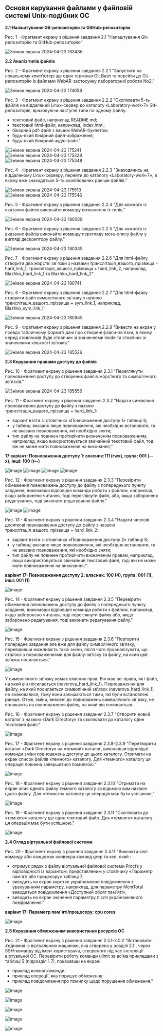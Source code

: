 ## Основи керування файлами у файловій системі Unix-подібних ОС

**2.1 Налаштування Git-репозиторію та GitHub-репозиторію**

Рис. 1 - Фрагмент екрану з рішення завдання 2.1 "Налаштування Git-репозиторію та GitHub-репозиторію"

![Знімок екрана 2024-04-23 163436](https://github.com/neverovalera/WebAR-Optical-telegraph/assets/162915351/8de42236-8cbf-40a8-aa4f-965f1d401cb3)

**2.2 Аналіз типів файлів**

Рис. 2 - Фрагмент екрану з рішення завдання 2.2.1 "Запустити на локальному комп’ютері ще один термінал Git Bash та перейти до Git-репозиторію із файлами WebAR-застосунку лабораторної роботи No2."

![Знімок екрана 2024-04-23 174058](https://github.com/neverovalera/WebAR-Optical-telegraph/assets/162915351/eebdfcef-881a-4a79-bf08-03285f5fc08a)

Рис. 3 - Фрагмент екрану з рішення завдання 2.2.2 "Скопіювати 5-ть файлів на віддалений Linux-сервер до каталогу «Laboratory-work-7» Git-репозиторія, враховуючи наступні типи по одному файлу:
- текстовий файл, наприклад README.md;
- текстовий html-файл, наприклад, index.html;
- бінарний pdf-файл з вашим WebAR-буклетом;
- будь-який бінарний файл-зображення;
- будь-який бінарний аудіо-файл."

![Знімок екрана 2024-04-23 175241](https://github.com/neverovalera/WebAR-Optical-telegraph/assets/162915351/acba8cc5-d3d2-4439-a2c3-7f0388e64654)
![Знімок екрана 2024-04-23 175328](https://github.com/neverovalera/WebAR-Optical-telegraph/assets/162915351/1b84f45a-e817-4bf1-910f-562dfd9331fd)
![Знімок екрана 2024-04-23 175348](https://github.com/neverovalera/WebAR-Optical-telegraph/assets/162915351/62676942-85ee-42c5-b415-db9d07c9b651)

Рис. 4 - Фрагмент екрану з рішення завдання 2.2.3 "Знаходячись на віддаленому Linux-серверу, перейти до каталогу «Laboratory-work-7», в якому вже знаходяться 5-ть скопійованих раніше файлів."

![Знімок екрана 2024-04-23 175513](https://github.com/neverovalera/WebAR-Optical-telegraph/assets/162915351/0b0d07ab-bfe7-4e8b-be9f-a6a9fce1a5a5)
![Знімок екрана 2024-04-23 175546](https://github.com/neverovalera/WebAR-Optical-telegraph/assets/162915351/b0483d67-dcab-4167-8dd8-47eef107d0b2)

Рис. 5 - Фрагмент екрану з рішення завдання 2.2.4 "Для кожного із вказаних файлів виконайте команду визначення їх типів."

![Знімок екрана 2024-04-23 180029](https://github.com/neverovalera/WebAR-Optical-telegraph/assets/162915351/76b2ce5c-4374-445e-867b-7777fb58e5eb)

Рис. 6 - Фрагмент екрану з рішення завдання 2.2.5 "Для кожного із вказаних файлів виконайте команду перегляду мета-опису файлу у вигляді дескриптору файлу."

![Знімок екрана 2024-04-23 180345](https://github.com/neverovalera/WebAR-Optical-telegraph/assets/162915351/188db573-2353-4eac-ab41-93c31dfe9aa1)

Рис. 7 - Фрагмент екрану з рішення завдання 2.2.6 "Для html-файлу створити два жорсткі зв`язки з назвами транслітація_вашого_прізвища + hard_link_1, транслітація_вашого_прізвища + hard_link_2, наприклад, Blazhko_hard_link_1 та Blazhko_hard_link_2"

![Знімок екрана 2024-04-23 180741](https://github.com/neverovalera/WebAR-Optical-telegraph/assets/162915351/5a277407-e424-4d29-9f75-7fa2583ea5db)

Рис. 8 - Фрагмент екрану з рішення завдання 2.2.7 "Для html-файлу створити файл символічного зв`язку з назвою транслітація_вашого_прізвища + sym_link_1, наприклад, Blazhko_sym_link_1'

![Знімок екрана 2024-04-23 180945](https://github.com/neverovalera/WebAR-Optical-telegraph/assets/162915351/9d3424fa-e3d5-44cc-a71c-06ca4c192ee4)

Рис. 9 - Фрагмент екрану з рішення завдання 2.2.8 "Вивести на екран у псевдо табличному форматі дані про створені файли-зв`язки, в якому серед стовпчиків буде стовпчик зі значеннями inode та стовпчик зі значеннями кількості зв’язків."

![Знімок екрана 2024-04-23 185526](https://github.com/neverovalera/WebAR-Optical-telegraph/assets/162915351/26602896-4c55-438e-a899-7ee797dd6630)

**2.3 Керування правами доступу до файлів**

Рис. 10 - Фрагмент екрану з рішення завдання 2.3.1 "Переглянути повноваження доступу до створених файлів жорсткого та символічного зв`язків."

![Знімок екрана 2024-04-23 185556](https://github.com/neverovalera/WebAR-Optical-telegraph/assets/162915351/72802a76-3f26-4886-a1ee-7e4e6f3145da)

Рис. 11 - Фрагмент екрану з рішення завдання 2.3.2 "Надати символьні повноваження доступу до файлу з назвою транслітація_вашого_прізвища + hard_link_1:
- варіант взяти зі стовпчика «Повноваження доступу 1» таблиці 6;
- у таблиці вказано лише повноваження, які необхідно встановити, та не вказано повноваження, які необхідно зняти;
- тип файлу не повинен протирічити визначеним повноваженням, наприклад, якщо використовується звичайний текстовий файл, тоді він не може мати повноваження на виконання;"

**17 варіант: Повноваження доступу 1: власник:111 (rwx), група: 001 (--x), інші: 100 (r--)**

![image](https://github.com/neverovalera/WebAR-Optical-telegraph/assets/162915351/f82c6358-2733-432f-8a94-f39c104a90c1)
![image](https://github.com/neverovalera/WebAR-Optical-telegraph/assets/162915351/07a5eef6-bbe4-4a91-a026-ed0db6b60b0e)
![image](https://github.com/neverovalera/WebAR-Optical-telegraph/assets/162915351/ab6c18a7-a4fb-4e26-9850-8c59d575c02f)
![image](https://github.com/neverovalera/WebAR-Optical-telegraph/assets/162915351/f7268463-4934-456f-bbf3-a137ebcda89e)

Рис. 12 - Фрагмент екрану з рішення завдання 2.3.3 "Перевірити обмеження повноважень доступу до файлу з попереднього пункту завдання, виконавши відповідні команди роботи з файлом, наприклад, якщо заборонено читання, тоді переглянути файл, або, якщо заборонено редагування, тоді виконати редагування файлу."

![image](https://github.com/neverovalera/WebAR-Optical-telegraph/assets/162915351/52126429-8d13-4e1e-bea3-7d5149c8e934)
![image](https://github.com/neverovalera/WebAR-Optical-telegraph/assets/162915351/f5acd476-0bc3-4882-9008-f7946da846ac)

Рис. 13 - Фрагмент екрану з рішення завдання 2.3.4 "Надати числові десяткові повноваження доступу до файлу з назвою транслітація_вашого_прізвища + hard_link_2:
- варіант взяти зі стовпчика «Повноваження доступу 2» таблиці 6;
- у таблиці вказано лише повноваження, які необхідно встановити, та не вказано повноваження, які необхідно зняти;
- тип файлу не повинен протирічити визначеним правам, наприклад, якщо використовується звичайний текстовий файл, тоді він не може мати повноваження на виконання;"

**варіант 17: Повноваження доступу 2: власник: 100 (4), група: 001 (1), інші: 001 (1)**

![image](https://github.com/neverovalera/WebAR-Optical-telegraph/assets/162915351/9449404e-52d1-4fa6-bde1-080bd724ad88)

Рис. 14 - Фрагмент екрану з рішення завдання 2.3.5 "Перевірити обмеження повноважень доступу до файлу з попереднього пункту завдання, виконавши відповідні команди роботи з файлом, наприклад, якщо заборонено читання, тоді переглянути файлу або, якщо заборонено редагування, тоді виконати редагування файлу."

![image](https://github.com/neverovalera/WebAR-Optical-telegraph/assets/162915351/b15b43bd-292b-4edc-88aa-ea198f1f1b23)

Рис. 15 - Фрагмент екрану з рішення завдання 2.3.6 "Повторити попереднє завдання але вже для файлу символічного зв’язку, перевіривши можливість такої зміни, після чого проаналізувати, що сталося з повноваженнями для файлу-зв’язку та файлу, на який цей зв’язок посилається."

![image](https://github.com/neverovalera/WebAR-Optical-telegraph/assets/162915351/6aec19cb-e8f2-4066-a36c-59731a817186)

У символічного зв'язку немає власних прав. Він має всі права, як і файл, на який він посилається (neverova_hard_link_1). Повноваження для файлу, на який посилається символічний зв'язок (neverova_hard_link_1) не змінювалися, тому вони залишаються тими, які були встановлені раніше. Отже, зміни, внесені до повноважень символічного зв'язку, не впливають на повноваження файлу, на який він посилається.

Рис. 16 - Фрагмент екрану з рішення завдання 2.3.7 "Створити новий каталог з назвою «Dark Directory» та скопіювати до каталогу один текстовий файл."

![image](https://github.com/neverovalera/WebAR-Optical-telegraph/assets/162915351/1e2e7257-d141-424f-9b93-08cd6c37ea71)

Рис. 17 - Фрагмент екрану з рішення завдання 2.3.8-2.3.9 "Перетворити каталог «Dark Directory» на «темний» каталог, виконавши відповідні команди зміни повноважень доступу до цього каталогу. Отримати на екран список файлів «темного» каталогу. Для «темного» каталогу ця операція повинна завершитися помилкою."

![image](https://github.com/neverovalera/WebAR-Optical-telegraph/assets/162915351/4b4cd77f-def3-4148-9ec5-82ffa0b16d77)

Рис. 18 - Фрагмент екрану з рішення завдання 2.3.10 "Отримати на екран опис одного файлу темного каталогу за відомою вам назвою цього файлу. Для «темного» каталогу ця операція має бути успішною."

![image](https://github.com/neverovalera/WebAR-Optical-telegraph/assets/162915351/c8607d19-e0dd-41e5-a7c0-0348d4e1aae9)

Рис. 19 - Фрагмент екрану з рішення завдання 2.3.11 "Скопіювати до «темного» каталогу ще один текстовий файл. Для «темного» каталогу ця операція має бути успішною."

![image](https://github.com/neverovalera/WebAR-Optical-telegraph/assets/162915351/35629e94-6164-476c-afd6-22bfe05f8bde)

**2.4 Огляд віртуальної файлової системи**

Рис. 20 - Фрагмент екрану з рішення завдання 2.4.11 "Виконати sed-команду або ланцюжок конвеєра команд grep та sed, який :
-  отримує рядок з файлу віртуальної файлової системи Procfs у відповідності із варіантом, представленим у стовпчику «Параметр пам`яті або процесору» таблиці 7;
-  виводить на екран коротке україномовне повідомлення з урахуванням параметру, наприклад, для параметру MemTotal виводиться повідомлення «Доступний обсяг пам`яті»;
- виводить на екран значення параметру після україномовного повідомлення."

**варіант 17: Параметр пам`яті/процесору: cpu cores**

![image](https://github.com/neverovalera/WebAR-Optical-telegraph/assets/162915351/d89d5547-181f-4eb2-a8fb-b3229ee7658b)


**2.5 Керування обмеженням використання ресурсів ОС**

Рис. 21 - Фрагмент екрану з рішення завдання 2.5.1-2.5.2 "Встановити з’єднання із віртуальною машиною, яка створена у розділі 2.1., через SSH-команду від імені користувача, створеного під час інсталяції віртуальної ОС. Перевірити роботу команди ulimit за всіма прикладами з таблиці 5 (підрозділ 1.7), показавши на екрані:
- приклад кожної команди;
- приклад операції, яка порушує обмеження;
- приклад повідомлення про помилку щодо порушення обмеження."

![image](https://github.com/neverovalera/WebAR-Optical-telegraph/assets/162915351/08e33b03-c904-45a8-bb77-39670a157927)

![image](https://github.com/neverovalera/WebAR-Optical-telegraph/assets/162915351/dec2ed6e-b3c0-4a72-9e0e-2236915a00b0)

![image](https://github.com/neverovalera/WebAR-Optical-telegraph/assets/162915351/12184533-7638-49d9-a3ba-86712cffd6da)

![image](https://github.com/neverovalera/WebAR-Optical-telegraph/assets/162915351/5971be41-9ed6-47d8-a4dd-cfa80855add4)

![image](https://github.com/neverovalera/WebAR-Optical-telegraph/assets/162915351/52bcf6b5-1418-4827-9e1a-c747327cdd6e)





















